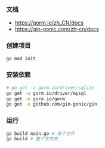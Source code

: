 ### 文档
- https://gorm.io/zh_CN/docs
- https://gin-gonic.com/zh-cn/docs

### 创建项目
```bash
go mod init
```

### 安装依赖
```bash
# go get -u gorm.io/driver/sqlite
go get -u gorm.io/driver/mysql
go get -u gorm.io/gorm
go get -u github.com/gin-gonic/gin
```

### 运行
```bash
go build main.go # 单个文件
go build # 整个文件夹
```